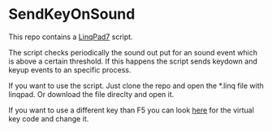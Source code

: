 # SendKeyOnSound

This repo contains a [LinqPad7](https://www.linqpad.net/LINQPad7.aspx) script.

The script checks periodically the sound out put for an sound event which is above a certain threshold.
If this happens the script sends keydown and keyup events to an specific process.

If you want to use the script.
Just clone the repo and open the *.linq file with linqpad.
Or download the file direclty and open it.

If you want to use a different key than F5 you can look [here](https://learn.microsoft.com/en-us/windows/win32/inputdev/virtual-key-codes) for the virtual key code and change it.
